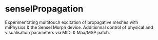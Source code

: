 # senselPropagation
Experimentating multitouch excitation of propagative meshes with miPhysics &amp; the Sensel Morph device. Additionnal control of physical and visualisation parameters via MIDI &amp; Max/MSP patch.
